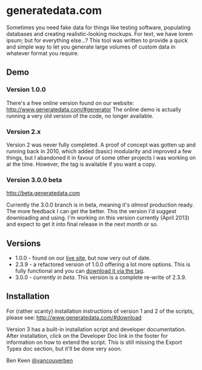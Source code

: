 # generatedata.com

Sometimes you need fake data for things like testing software, populating databases and creating 
realistic-looking mockups. For text, we have lorem ipsum; but for everything else...? This tool was 
written to provide a quick and simple way to let you generate large volumes of custom data in 
whatever format you require. 

## Demo
### Version 1.0.0 
There's a free online version found on our website:
http://www.generatedata.com/#generator
The online demo is actually running a very old version of the code, no longer available.

### Version 2.x
Version 2 was never fully completed. A proof of concept was gotten up and running back in 2010, which 
added (basic) modularity and improved a few things, but I abandoned it in favour of some other projects
I was working on at the time. However, the tag is available if you want a copy.

### Version 3.0.0 beta
http://beta.generatedata.com

Currently the 3.0.0 branch is in beta, meaning it's <i>almost</i> production ready. The more feedback 
I can get the better. This the version I'd suggest downloading and using. I'm working on this version 
currently (April 2013) and expect to get it into final release in the next month or so.

## Versions

* 1.0.0 - found on our [live site](http://www.generatedata.com/#generator), but now very out of date.
* 2.3.9 - a refactored version of 1.0.0 offering a lot more options. This is fully functional and you
can [download it via the tag](https://github.com/benkeen/generatedata/tags).
* 3.0.0 - _currently in beta_. This version is a complete re-write of 2.3.9.

## Installation

For (rather scanty) installation instructions of version 1 and 2 of the scripts, please see:
http://www.generatedata.com/#download

Version 3 has a built-in installation script and developer documentation. After installation, click 
on the Developer Doc link in the footer for information on how to extend the script. This is still
missing the Export Types doc section, but it'll be done very soon.

Ben Keen
[@vancouverben](https://twitter.com/#!/vancouverben)